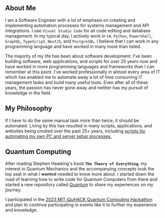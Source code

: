 ## About Me

I am a Software Engineer with a lot of emphasis on creating and implementing automation processes for systems management and API integrations.  I use ``Visual Studio Code`` for all code editing and database management.  In my typical day, I actively work in ``C#``, ``Python``, ``PowerShell``, ``GraphQL``, ``TypeScript``, ``NextJS``, and ``PostgreSQL``.  I believe that I can work in any programming language and have worked in many more than listed.

The majority of my life has been about software development. I've been building software, web applications, and scripts for over 25 years now and have worked in more programming languages and frameworks than I can remember at this point. I've worked professionally in almost every area of IT which has enabled me to automate away a lot of time consuming IT management tasks and build many useful tools.  Even after all of these years, the passion has never gone away and neither has my pursuit of knowledge in the field.

## My Philosophy

If I have to do the same manual task more than twice, it should be automated.  Living by this has resulted in many scripts, applications, and websites being created over the past 25+ years, including [scripts for automating my own PC and server setup processes.](https://github.com/Josh-XT/Setup)

## Quantum Computing

After reading Stephen Hawking's book **``The Theory of Everything``**, my interest in Quantum Mechanics and the accompanying concepts took the top seat in what I ~~wanted~~ needed to know more about. I started down the road of learning how to write code for Quantum Computers from there and started a new repository called [Quantum](https://github.com/Josh-XT/Quantum) to share my experiences on my journey.

I participated in the [2023 MIT iQuHACK Quantum Computing Hackathon](https://www.iquise.mit.edu/iQuHACK/2023-01-27) and plan to continue participating in events like it to further my experience and knowledge.